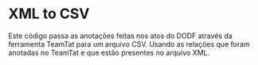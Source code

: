 # XML to CSV

Este código passa as anotações feitas nos atos do DODF através da ferramenta TeamTat para um arquivo CSV. Usando as relações que foram anotadas no TeamTat e que estão presentes no arquivo XML.
